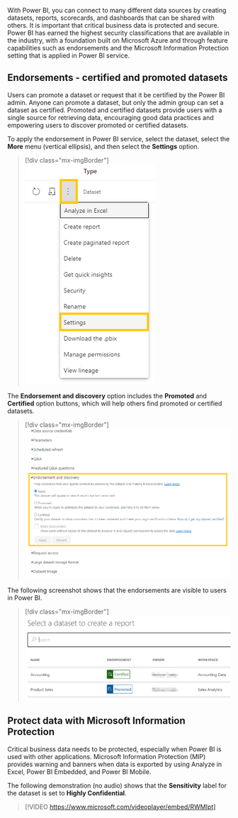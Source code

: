 With Power BI, you can connect to many different data sources by creating datasets, reports, scorecards, and dashboards that can be shared with others. It is important that critical business data is protected and secure. Power BI has earned the highest security classifications that are available in the industry, with a foundation built on Microsoft Azure and through feature capabilities such as endorsements and the Microsoft Information Protection setting that is applied in Power BI service.

## Endorsements - certified and promoted datasets

Users can promote a dataset or request that it be certified by the Power BI admin. Anyone can promote a dataset, but only the admin group can set a dataset as certified. Promoted and certified datasets provide users with a single source for retrieving data, encouraging good data practices and empowering users to discover promoted or certified datasets.

To apply the endorsement in Power BI service, select the dataset, select the **More** menu (vertical ellipsis), and then select the **Settings** option.

> [!div class="mx-imgBorder"]
> [![Dataset More or Ellipse menu options identifying the Settings option.](../media/menu.png)](../media/menu.png#lightbox)

The **Endorsement and discovery** option includes the **Promoted** and **Certified** option buttons, which will help others find promoted or certified datasets.

> [!div class="mx-imgBorder"]
> [![Endorsement and discovery option displaying the Promoted or Certified radio buttons.](../media/endorsement.png)](../media/endorsement.png#lightbox)

The following screenshot shows that the endorsements are visible to users in Power BI.

> [!div class="mx-imgBorder"]
> [![Select a dataset to create a report window.](../media/dataset.png)](../media/dataset.png#lightbox)

## Protect data with Microsoft Information Protection

Critical business data needs to be protected, especially when Power BI is used with other applications. Microsoft Information Protection (MIP) provides warning and banners when data is exported by using Analyze in Excel, Power BI Embedded, and Power BI Mobile.

The following demonstration (no audio) shows that the **Sensitivity** label for the dataset is set to **Highly Confidential**.

> [!VIDEO https://www.microsoft.com/videoplayer/embed/RWMIpt]

<!---
The next video shows that the **Highly Confidential** sensitivity label for the dataset persists through when data from the Power BI visual is exported to Excel.

> [!VIDEO https://www.microsoft.com/videoplayer/embed/]
--->